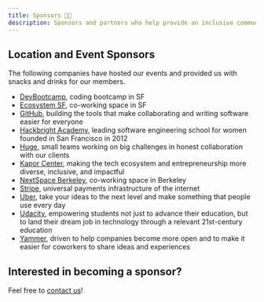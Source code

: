 ```yaml
---
title: Sponsors 🙌🏽️
description: Sponsors and partners who help provide an inclusive community.
---
```


## Location and Event Sponsors

The following companies have hosted our events and provided us with snacks and drinks for our members.

* [DevBootcamp](https://devbootcamp.com/), coding bootcamp in SF
* [Ecosystem SF](http://eco-systm.com/), co-working space in SF
* [GitHub](https://github.com/about/careers), building the tools that make collaborating and writing software easier for everyone
* [Hackbright Academy](https://hackbrightacademy.com/), leading software engineering school for women founded in San Francisco in 2012
* [Huge](https://www.hugeinc.com/contactus/oakland), small teams working on big challenges in honest collaboration with our clients
* [Kapor Center](https://www.kaporcenter.org/), making the tech ecosystem and entrepreneurship more diverse, inclusive, and impactful
* [NextSpace Berkeley](http://nextspace.us), co-working space in Berkeley
* [Stripe](https://stripe.com/jobs), universal payments infrastructure of the internet
* [Uber](https://www.uber.com/careers/), take your ideas to the next level and make something that people use every day
* [Udacity](https://www.udacity.com/jobs), empowering students not just to advance their education, but to land their dream job in technology through a relevant 21st-century education
* [Yammer](https://careers.microsoft.com/yammer), driven to help companies become more open and to make it easier for coworkers to share ideas and experiences

## Interested in becoming a sponsor?

Feel free to [contact us](/contact)!
